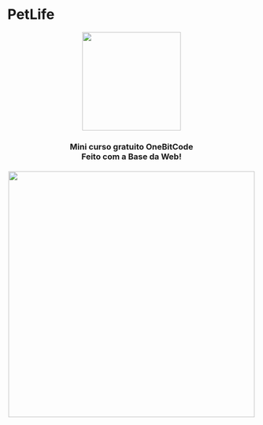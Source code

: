 # PetLife

<div align="center">
<img src="https://start.onebitcode.com/images/start-logoggg.png" width="200px"><br>
  <h3>Mini curso gratuito OneBitCode <br>Feito com a Base da Web!<br>
  <br>
<img src="https://repository-images.githubusercontent.com/748863170/b1c7da03-ee3e-4178-b604-f233bd133e8a" width="500px">

</div>
